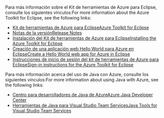 <span data-ttu-id="f284a-101">Para más información sobre el Kit de herramientas de Azure para Eclipse, consulte los siguientes vínculos:</span><span class="sxs-lookup"><span data-stu-id="f284a-101">For more information about the Azure Toolkit for Eclipse, see the following links:</span></span> 

* [<span data-ttu-id="f284a-102">Kit de herramientas de Azure para Eclipse</span><span class="sxs-lookup"><span data-stu-id="f284a-102">Azure Toolkit for Eclipse</span></span>](../eclipse/azure-toolkit-for-eclipse.md) 
* [<span data-ttu-id="f284a-103">Notas de la versión</span><span class="sxs-lookup"><span data-stu-id="f284a-103">Release Notes</span></span>](https://github.com/Microsoft/azure-tools-for-java/releases) 
* [<span data-ttu-id="f284a-104">Instalación del Kit de herramientas de Azure para Eclipse</span><span class="sxs-lookup"><span data-stu-id="f284a-104">Installing the Azure Toolkit for Eclipse</span></span>](../eclipse/azure-toolkit-for-eclipse-installation.md) 
* [<span data-ttu-id="f284a-105">Creación de una aplicación web Hello World para Azure en Eclipse</span><span class="sxs-lookup"><span data-stu-id="f284a-105">Create a Hello World web app for Azure in Eclipse</span></span>](../eclipse/azure-toolkit-for-eclipse-create-hello-world-web-app.md) 
* [<span data-ttu-id="f284a-106">Instrucciones de inicio de sesión del kit de herramientas de Azure para Eclipse</span><span class="sxs-lookup"><span data-stu-id="f284a-106">Sign-in instructions for the Azure Toolkit for Eclipse</span></span>](../eclipse/azure-toolkit-for-eclipse-sign-in-instructions.md) 

<span data-ttu-id="f284a-107">Para más información acerca del uso de Java con Azure, consulte los siguientes vínculos:</span><span class="sxs-lookup"><span data-stu-id="f284a-107">For more information about using Java with Azure, see the following links:</span></span> 

* [<span data-ttu-id="f284a-108">Centro para desarrolladores de Java de Azure</span><span class="sxs-lookup"><span data-stu-id="f284a-108">Azure Java Developer Center</span></span>](https://azure.microsoft.com/develop/java/) 
* [<span data-ttu-id="f284a-109">Herramientas de Java para Visual Studio Team Services</span><span class="sxs-lookup"><span data-stu-id="f284a-109">Java Tools for Visual Studio Team Services</span></span>](https://java.visualstudio.com/) 
<!-- TODO: Add URLs for Java in VSCode here --> 
